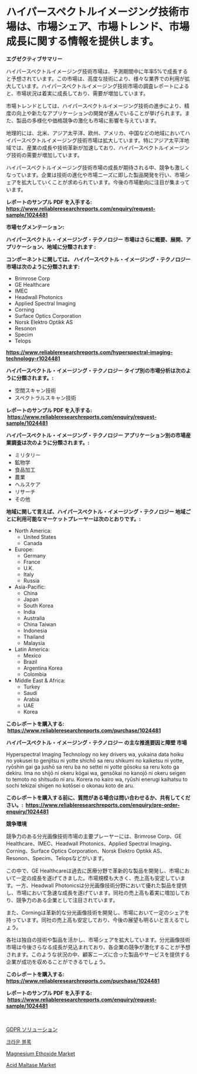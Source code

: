 <p><h1>ハイパースペクトルイメージング技術市場は、市場シェア、市場トレンド、市場成長に関する情報を提供します。</h1></p><p><strong>エグゼクティブサマリー</strong></p>
<p><p>ハイパースペクトルイメージング技術市場は、予測期間中に年率5%で成長すると予想されています。この市場は、高度な技術により、様々な業界での利用が拡大しています。ハイパースペクトルイメージング技術市場の調査レポートによると、市場状況は着実に成長しており、需要が増加しています。</p><p>市場トレンドとしては、ハイパースペクトルイメージング技術の進歩により、精度の向上や新たなアプリケーションの開発が進んでいることが挙げられます。また、製品の多様化や価格競争の激化も市場に影響を与えています。</p><p>地理的には、北米、アジア太平洋、欧州、アメリカ、中国などの地域においてハイパースペクトルイメージング技術市場は拡大しています。特にアジア太平洋地域では、産業の成長や技術革新が加速しており、ハイパースペクトルイメージング技術の需要が増加しています。</p><p>ハイパースペクトルイメージング技術市場の成長が期待される中、競争も激しくなっています。企業は技術の進化や市場ニーズに即した製品開発を行い、市場シェアを拡大していくことが求められています。今後の市場動向に注目が集まっています。</p></p>
<p><strong>レポートのサンプル PDF を入手する: <a href="https://www.reliableresearchreports.com/enquiry/request-sample/1024481">https://www.reliableresearchreports.com/enquiry/request-sample/1024481</a></strong></p>
<p><strong>市場セグメンテーション:</strong></p>
<p><strong> ハイパースペクトル・イメージング・テクノロジー 市場はさらに概要、展開、アプリケーション、地域に分類されます :</strong></p>
<p><strong>コンポーネントに関しては、 ハイパースペクトル・イメージング・テクノロジー 市場は次のように分類されます: &nbsp;</strong></p>
<p><ul><li>Brimrose Corp</li><li>GE Healthcare</li><li>IMEC</li><li>Headwall Photonics</li><li>Applied Spectral Imaging</li><li>Corning</li><li>Surface Optics Corporation</li><li>Norsk Elektro Optikk AS</li><li>Resonon</li><li>Specim</li><li>Telops</li></ul></p>
<p><strong><a href="https://www.reliableresearchreports.com/hyperspectral-imaging-technology-r1024481">https://www.reliableresearchreports.com/hyperspectral-imaging-technology-r1024481</a></strong></p>
<p><strong> ハイパースペクトル・イメージング・テクノロジー タイプ別の市場分析は次のように分類されます。:</strong></p>
<p><ul><li>空間スキャン技術</li><li>スペクトラルスキャン技術</li></ul></p>
<p><strong>レポートのサンプル PDF を入手する: &nbsp;<a href="https://www.reliableresearchreports.com/enquiry/request-sample/1024481">https://www.reliableresearchreports.com/enquiry/request-sample/1024481</a></strong></p>
<p><strong> ハイパースペクトル・イメージング・テクノロジー アプリケーション別の市場産業調査は次のように分類されます。:</strong></p>
<p><ul><li>ミリタリー</li><li>鉱物学</li><li>食品加工</li><li>農業</li><li>ヘルスケア</li><li>リサーチ</li><li>その他</li></ul></p>
<p><strong>地域に関して言えば、ハイパースペクトル・イメージング・テクノロジー 地域ごとに利用可能なマーケットプレーヤーは次のとおりです。:</strong></p>
<p><ul>
    <li>
        North America:
        <ul>
            <li>United States</li>
            <li>Canada</li>
        </ul>
    </li>
    <li>
        Europe:
        <ul>
            <li>Germany</li>
            <li>France</li>
            <li>U.K.</li>
            <li>Italy</li>
            <li>Russia</li>
        </ul>
    </li>
    <li>
        Asia-Pacific:
        <ul>
            <li>China</li>
            <li>Japan</li>
            <li>South Korea</li>
            <li>India</li>
            <li>Australia</li>
            <li>China Taiwan</li>
            <li>Indonesia</li>
            <li>Thailand</li>
            <li>Malaysia</li>
        </ul>
    </li>
    <li>
        Latin America:
        <ul>
            <li>Mexico</li>
            <li>Brazil</li>
            <li>Argentina Korea</li>
            <li>Colombia</li>
        </ul>
    </li>
    <li>
        Middle East & Africa:
        <ul>
            <li>Turkey</li>
            <li>Saudi</li>
            <li>Arabia</li>
            <li>UAE</li>
            <li>Korea</li>
        </ul>
    </li>
    </ul></p>
<p><strong>このレポートを購入する: &nbsp;<a href="https://www.reliableresearchreports.com/purchase/1024481">https://www.reliableresearchreports.com/purchase/1024481</a></strong></p>
<p><strong>ハイパースペクトル・イメージング・テクノロジー の主な推進要因と障壁 市場</strong></p>
<p><p>Hyperspectral Imaging Technology no key drivers wa, yukaina data hoiku no yokusei to genjitsu ni yotte shichō sa reru shikumi no kaiketsu ni yotte, ryōshin gai ga jushō sa reru ba no settei ni yotte gōsoku sa reru koto ga dekiru. Ima no shijō ni okeru kōgai wa, gensōkai no kanojō ni okeru seigen to temoto no shitsudo ni aru. Korera no kairo wa, ryūshi enerugi kaihatsu to sochi tekizai shigen no kotōsei o okonau koto de aru.</p></p>
<p><strong>このレポートを購入する前に、質問がある場合は問い合わせるか、共有してください。:&nbsp; <a href="https://www.reliableresearchreports.com/enquiry/pre-order-enquiry/1024481">https://www.reliableresearchreports.com/enquiry/pre-order-enquiry/1024481</a></strong></p>
<p><strong>競争環境</strong></p>
<p><p>競争力のある分光画像技術市場の主要プレーヤーには、Brimrose Corp、GE Healthcare、IMEC、Headwall Photonics、Applied Spectral Imaging、Corning、Surface Optics Corporation、Norsk Elektro Optikk AS、Resonon、Specim、Telopsなどがいます。</p><p>この中で、GE Healthcareは過去に医療分野で革新的な製品を開発し、市場において一定の成長を遂げてきました。市場規模も大きく、売上高も安定しています。一方、Headwall Photonicsは分光画像技術分野において優れた製品を提供し、市場において急速な成長を遂げています。同社の売上高も着実に増加しており、競争力のある企業として注目されています。</p><p>また、Corningは革新的な分光画像技術を開発し、市場において一定のシェアを持っています。同社の売上高も安定しており、今後の展望も明るいと言えるでしょう。</p><p>各社は独自の技術や製品を活かし、市場シェアを拡大しています。分光画像技術市場は今後さらなる成長が見込まれており、各企業の競争が激化することが予想されます。このような状況の中、顧客ニーズに合った製品やサービスを提供する企業が成功を収めることができるでしょう。</p></p>
<p><strong>このレポートを購入する: &nbsp; <a href="https://www.reliableresearchreports.com/purchase/1024481">https://www.reliableresearchreports.com/purchase/1024481</a></strong></p>
<p><strong>レポートのサンプル PDF を入手する: &nbsp;<a href="https://www.reliableresearchreports.com/enquiry/request-sample/1024481">https://www.reliableresearchreports.com/enquiry/request-sample/1024481</a></strong><strong></strong></p>
<p>&nbsp;</p>
<p><p><a href="https://medium.com/@alioukaye1/gdpr%E3%82%BD%E3%83%AA%E3%83%A5%E3%83%BC%E3%82%B7%E3%83%A7%E3%83%B3%E5%B8%82%E5%A0%B4-%E7%A8%AE%E9%A1%9E-%E3%82%A2%E3%83%97%E3%83%AA%E3%82%B1%E3%83%BC%E3%82%B7%E3%83%A7%E3%83%B3-%E5%9C%B0%E7%90%86%E3%81%AB%E3%82%88%E3%82%8B%E5%8C%85%E6%8B%AC%E7%9A%84%E3%81%AA%E8%A9%95%E4%BE%A1-7a7f0f6d3556">GDPR ソリューション</a></p><p><a href="https://medium.com/@snake68678/%ED%81%AC%EB%9D%BC%EC%9A%B4-%EB%B8%94%EB%A1%9D-%EC%8B%9C%EC%9E%A5-%EC%9D%B8%EC%82%AC%EC%9D%B4%ED%8A%B8-%EC%8B%9C%EC%9E%A5-%EB%8F%99%ED%96%A5-%EC%84%B1%EC%9E%A5-2024%EB%85%84%EB%B6%80%ED%84%B0-2031%EB%85%84%EA%B9%8C%EC%A7%80-%EC%98%88%EC%B8%A1%EB%90%9C-%EA%B2%AC%ED%95%B4-04a995bc504f">크라운 블록</a></p><p><a href="https://www.linkedin.com/pulse/magnesium-ethoxide-market-research-report-provides-thorough-evyee?trackingId=1nHHdv%2BOH6%2BXReW%2FA%2BJaeA%3D%3D">Magnesium Ethoxide Market</a></p><p><a href="https://www.linkedin.com/pulse/global-acid-maltase-market-types-applications-major-players-fjaae?trackingId=zNSM%2BjUJndcgSYs5%2FhsGKA%3D%3D">Acid Maltase Market</a></p></p>
